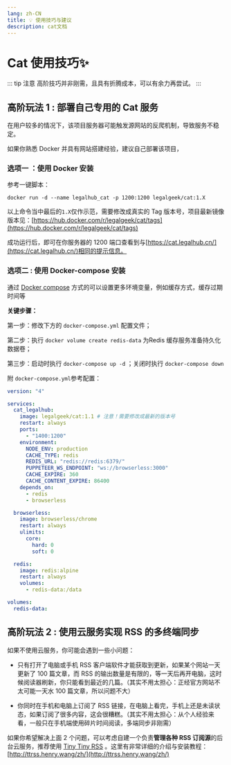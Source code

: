 ```yaml
---
lang: zh-CN
title: 💡 使用技巧与建议
description: cat文档
---
```


# Cat 使用技巧✨

::: tip 注意
高阶技巧并非刚需，且具有折腾成本，可以有余力再尝试。
:::

## 高阶玩法 1 : 部署自己专用的 Cat 服务

在用户较多的情况下，该项目服务器可能触发源网站的反爬机制，导致服务不稳定。

如果你熟悉 Docker 并具有网站搭建经验，建议自己部署该项目，

### 选项一 ：使用 Docker 安装

参考一键脚本：

```shell
docker run -d --name legalhub_cat -p 1200:1200 legalgeek/cat:1.X
```

以上命令当中最后的`1.X`仅作示范，需要修改成真实的 Tag 版本号，项目最新镜像版本见：[https://hub.docker.com/r/legalgeek/cat/tags](https://hub.docker.com/r/legalgeek/cat/tags)

成功运行后，即可在你服务器的 1200 端口查看到与[https://cat.legalhub.cn/](https://cat.legalhub.cn/)相同的提示信息。

### 选项二 : 使用 Docker-compose 安装

通过 [Docker compose](https://www.runoob.com/docker/docker-compose.html) 方式的可以设置更多环境变量，例如缓存方式，缓存过期时间等

**关键步骤：**

第一步：修改下方的 `docker-compose.yml` 配置文件；

第二步：执行 `docker volume create redis-data` 为Redis 缓存服务准备持久化数据卷；

第三步：启动时执行 `docker-compose up -d` ；关闭时执行 `docker-compose down`

附 `docker-compose.yml`参考配置：

```yml
version: "4"

services:
  cat_legalhub:
    image: legalgeek/cat:1.1 # 注意！需要修改成最新的版本号
    restart: always
    ports:
      - "1400:1200"
    environment:
      NODE_ENV: production
      CACHE_TYPE: redis
      REDIS_URL: "redis://redis:6379/"
      PUPPETEER_WS_ENDPOINT: "ws://browserless:3000" 
      CACHE_EXPIRE: 360
      CACHE_CONTENT_EXPIRE: 86400
    depends_on:
      - redis
      - browserless 

  browserless: 
    image: browserless/chrome 
    restart: always 
    ulimits: 
      core: 
        hard: 0 
        soft: 0 

  redis:
    image: redis:alpine
    restart: always
    volumes:
      - redis-data:/data

volumes:
  redis-data:
```

## 高阶玩法 2 : 使用云服务实现 RSS 的多终端同步

如果不使用云服务，你可能会遇到一些小问题：

- 只有打开了电脑或手机 RSS 客户端软件才能获取到更新，如果某个网站一天更新了 100 篇文章，而 RSS 的输出数量是有限的，等一天后再开电脑，这时候阅读器刷新，你只能看到最近的几篇。（其实不用太担心：正经官方网站不太可能一天水 100 篇文章，所以问题不大）

- 你同时在手机和电脑上订阅了 RSS 链接，在电脑上看完，手机上还是未读状态，如果订阅了很多内容，这会很糟糕。（其实不用太担心：从个人经验来看，一般只在手机端使用碎片时间阅读，多端同步非刚需）

如果你希望解决上面 2 个问题，可以考虑自建一个负责**管理各种 RSS 订阅源**的后台云服务，推荐使用 [Tiny Tiny RSS](https://tt-rss.org/) 。这里有非常详细的介绍与安装教程：[http://ttrss.henry.wang/zh/](http://ttrss.henry.wang/zh/)
